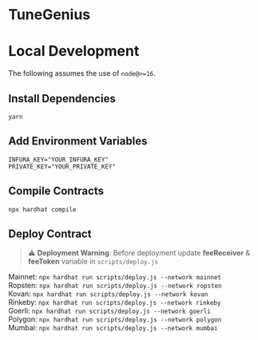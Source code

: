 # TuneGenius


# Local Development

The following assumes the use of `node@>=16`.

## Install Dependencies

`yarn`

## Add Environment Variables

`INFURA_KEY="YOUR_INFURA_KEY"`\
`PRIVATE_KEY="YOUR_PRIVATE_KEY"`

## Compile Contracts

`npx hardhat compile`

## Deploy Contract

> :warning: **Deployment Warning**: Before deployment update **feeReceiver** & **feeToken** variable in `scripts/deploy.js`

Mainnet:  `npx hardhat run scripts/deploy.js --network mainnet`\
Ropsten:  `npx hardhat run scripts/deploy.js --network ropsten`\
Kovan:    `npx hardhat run scripts/deploy.js --network kovan`\
Rinkeby:  `npx hardhat run scripts/deploy.js --network rinkeby`\
Goerli:   `npx hardhat run scripts/deploy.js --network goerli`\
Polygon:  `npx hardhat run scripts/deploy.js --network polygon`\
Mumbai:   `npx hardhat run scripts/deploy.js --network mumbai`